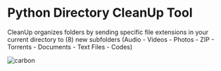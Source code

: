 # Python Directory CleanUp Tool
CleanUp organizes folders by sending specific file extensions in your current directory to (8) new subfolders
(Audio - Videos - Photos - ZIP - Torrents - Documents - Text Files - Codes)


![carbon](https://user-images.githubusercontent.com/41465801/186241636-ed600eb0-a2fd-43eb-b24c-bf15de5fd9b4.png)

